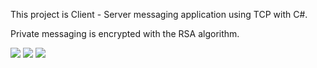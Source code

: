 This project is Client - Server messaging application using TCP with C#. 

Private messaging is encrypted with the RSA algorithm.


<img src="https://raw.githubusercontent.com/candan-ahmet/Chat/master/server.jpg" />
<img src="https://raw.githubusercontent.com/candan-ahmet/Chat/master/client.jpg" />
<img src="https://raw.githubusercontent.com/candan-ahmet/Chat/master/client-private-message.jpg" />
